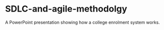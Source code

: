 # SDLC-and-agile-methodolgy
A PowerPoint presentation showing how a college enrolment system works. 
